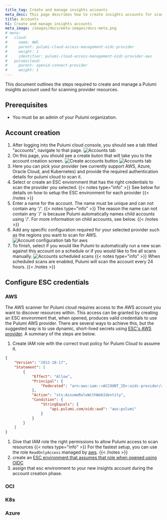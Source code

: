```yaml
---
title_tag: Create and manage insights accounts
meta_desc: This page describes how to create insights accounts for scanning provider account resources to use within Pulumi Cloud
title: Accounts
h1: Create and manage insights accounts
meta_image: /images/docs/meta-images/docs-meta.png
# menu:
#   cloud:
#     name: AWS
#     parent: pulumi-cloud-access-management-oidc-provider
#     weight: 1
#     identifier: pulumi-cloud-access-management-oidc-provider-aws
#   pulumicloud:
#     parent: openid-connect-provider
#     weight: 1
---
```


This document outlines the steps required to create and manage a Pulumi insights account used for scanning provider resources.

## Prerequisites

* You must be an admin of your Pulumi organization.

## Account creation

1. After logging into the Pulumi cloud console, you should see a tab titled "accounts", navigate to that page.
    ![Accounts tab](accounts-tab.png)
2. On this page, you should see a create buton that will take you to the account creation screen.
    ![Create accounts button](create-accounts-button.png)
    ![Accounts tab](accounts-tab.png)
3. Here you can pick your provider (we currently support AWS, Azure, Oracle Cloud, and Kubernetes) and provide the required authentication details for pulumi cloud to scan it.
4. Select or create an ESC enviornment that has the right credentials to scan the provider you selected.
    {{< notes type="info" >}}
    See below for details on how to setup the ESC environment for each provider
    {{< /notes >}}
5. Enter a name for the account. The name must be unique and can not contain any '/'.
    {{< notes type="info" >}}
    The reason the name can not contain any '/' is because Pulumi automatically names child accounts using '/'. For more information on child accounts, see below.
    {{< /notes >}}
6. Add any specific configuration required for your selected provider such as the regions you want to scan for AWS.
![Account configuration tab for aws](account_configuration_aws.png)
7. To finish, select if you would like Pulumi to automatically run a new scan against this account on a schedule or if you would like to fire all scans manually.
![Accounts scheduled scans](accounts_scheduled_scan.png)
{{< notes type="info" >}}
  When scheduled scans are enabled, Pulumi will scan the account every 24 hours.
{{< /notes >}}

## Configure ESC credentials

### AWS

The AWS scanner for Pulumi cloud requires access to the AWS account you want to discover resources within. This access can be granted by creating an ESC environment that, when opened, produces valid credentials to use the Pulumi AWS provider. There are several ways to achieve this, but the suggested way is to use dynamic, short-lived secrets using [ESC's AWS provider](/docs/pulumi-cloud/access-management/oidc/provider/aws.md). A summary of the steps are below.

1. Create IAM role with the correct trust policy for Pulumi Cloud to assume it.

```json
{
    "Version": "2012-10-17",
    "Statement": [
        {
            "Effect": "Allow",
            "Principal": {
                "Federated": "arn:aws:iam::<ACCOUNT_ID>:oidc-provider/api.pulumi.com/oidc"
            },
            "Action": "sts:AssumeRoleWithWebIdentity",
            "Condition": {
                "StringEquals": {
                    "api.pulumi.com/oidc:aud": "aws:pulumi"
                }
            }
        }
    ]
}
```

1. Give that IAM role the right permissions to allow Pulumi access to scan resources
{{< notes type="info" >}}
  For the fastest setup, you can use the role `ReadOnlyAccess` managed by [aws](https://docs.aws.amazon.com/aws-managed-policy/latest/reference/ReadOnlyAccess.html).
  {{< /notes >}}
2. create an [ESC environment that assumes that role when opened using OIDC](/docs/pulumi-cloud/access-management/oidc/provider/aws.md#pulumi-esc)
3. assign that esc environment to your new insights account during the account creation phase.

### OCI

### K8s

### Azure

